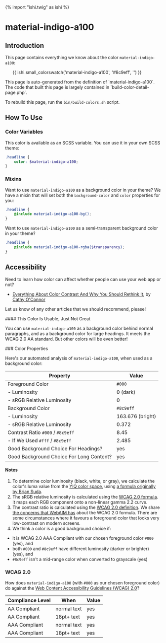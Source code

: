 {% import "ishi.twig" as ishi %}
# material-indigo-a100

## Introduction

This page contains everything we know about the color `material-indigo-a100`:

<div class="grid">
    <div class="cell">
        <div class="swatch">
            <ul>
                {{ ishi.small_colorswatch('material-indigo-a100', '#8c9eff', '') }}
            </ul>
        </div>
    </div>
</div>

<div class="callout attention" markdown="1">
This page is auto-generated from the definition of `material-indigo-a100`. The code that built this page is largely contained in `build-color-detail-page.php`.

To rebuild this page, run the `bin/build-colors.sh` script.
</div>

## How To Use

### Color Variables

This color is available as an SCSS variable. You can use it in your own SCSS theme:

```scss
.headline {
    color: $material-indigo-a100;
}
```

### Mixins

Want to use `material-indigo-a100` as a background color in your theme? We have a mixin that will set both the `background-color` and `color` properties for you:

```scss
.headline {
    @include material-indigo-a100-bg();
}
```

Want to use `material-indigo-a100` as a semi-transparent background color in your theme?

```scss
.headline {
    @include material-indigo-a100-rgba($transparency);
}
```

## Accessibility

Need to learn how color can affect whether people can use your web app or not?

* [Everything About Color Contrast And Why You Should Rethink It](https://www.smashingmagazine.com/2014/10/color-contrast-tips-and-tools-for-accessibility/), by [Cathy O'Connor](http://www.twitter.com/cagocon)

Let us know of any other articles that we should recommend, please!
<div class="callout warning" markdown="1">
#### This Color Is Usable, Just Not Great

You can use `material-indigo-a100` as a background color behind normal paragraphs, and as a background color for large headings. It meets the WCAG 2.0 AA standard. But other colors will be even better!
</div>
### Color Properties

Here's our automated analysis of `material-indigo-a100`, when used as a background color:

Property | Value
---------|------
Foreground Color | `#000`
- Luminosity | 0 (dark)
- sRGB Relative Luminosity | 0
Background Color | `#8c9eff`
- Luminosity | 163.676 (bright)
- sRGB Relative Luminosity | 0.372
Contrast Ratio `#000` / `#8c9eff` | 8.45
- If We Used `#fff` / `#8c9eff` | 2.485
Good Background Choice For Headings? | yes
Good Background Choice For Long Content? | yes

#### Notes

1. To determine color luminosity (black, white, or gray), we calculate the color's luma value from the [YIQ color space](https://en.wikipedia.org/wiki/YIQ), using [a formula originally by Brian Suda](https://24ways.org/2010/calculating-color-contrast/).
1. The sRGB relative luminosity is calculated using the [WCAG 2.0 formula](https://www.w3.org/TR/WCAG20/#relativeluminancedef). It maps each RGB component onto a non-linear gamma 2.2 curve.
1. The contrast ratio is calculated using the [WCAG 2.0 definition](https://www.w3.org/TR/2008/REC-WCAG20-20081211/#contrast-ratiodef). We share [the concerns that WebAIM has](http://webaim.org/blog/wcag-2-1-feedback/) about the WCAG 2.0 formula. There are some circumstances where it favours a foreground color that looks very low-contrast on modern screens.
1. We think a color is a good background choice if:
  - it is WCAG 2.0 AAA Compliant with our chosen foreground color `#000` (yes), and
  - both `#000` and `#8c9eff` have different luminosity (darker or brighter) (yes), and
  - `#8c9eff` isn't a mid-range color when converted to grayscale (yes)

### WCAG 2.0

How does `material-indigo-a100` (with `#000` as our chosen foreground color) do against the [Web Content Accessibility Guidelines (WCAG) 2.0](https://www.w3.org/TR/WCAG20/)?

Compliance Level | When | Value
-----------------|------|------
AA Compliant | normal text | yes
AA Compliant | 18pt+ text | yes
AAA Compliant | normal text | yes
AAA Compliant | 18pt+ text | yes